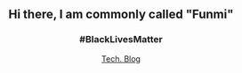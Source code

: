 <h2 align="center"> <b>Hi there, I am commonly called "Funmi"</b></h2>
<h3 align="center"> #BlackLivesMatter</h3>
<p align="center"><a href="https://techshrimps.hashnode.dev">Tech. Blog</a></p>
